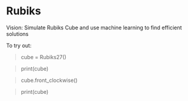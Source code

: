 # Rubiks
Vision: Simulate Rubiks Cube and use machine learning to find efficient solutions

To try out:
> cube = Rubiks27()

> print(cube)

> cube.front_clockwise()

> print(cube)



